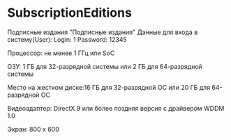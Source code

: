 # SubscriptionEditions

Подписные издания "Подписные издания"
Данные для входа в систему(User):
Login: 1
Password: 12345

Процессор: не менее 1 ГГц или SoC

ОЗУ: 1 ГБ для 32-разрядной системы или 2 ГБ для 64-разрядной системы

Место на жестком диске:16 ГБ для 32-разрядной ОС или 20 ГБ для 64-разрядной ОС

Видеоадаптер: DirectX 9 или более поздняя версия с драйвером WDDM 1.0

Экран: 800 x 600
